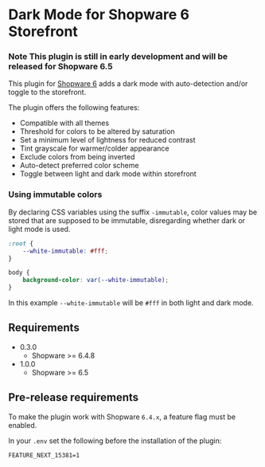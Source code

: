 Dark Mode for Shopware 6 Storefront
=====

### Note This plugin is still in early development and will be released for Shopware 6.5

This plugin for [Shopware 6](https://www.shopware.de) adds a dark mode with auto-detection and/or toggle to the storefront.

The plugin offers the following features:

* Compatible with all themes
* Threshold for colors to be altered by saturation
* Set a minimum level of lightness for reduced contrast
* Tint grayscale for warmer/colder appearance
* Exclude colors from being inverted
* Auto-detect preferred color scheme
* Toggle between light and dark mode within storefront

### Using immutable colors

By declaring CSS variables using the suffix `-immutable`, color values may be stored that are supposed to be immutable, disregarding whether dark or light mode is used.

```css
:root { 
    --white-immutable: #fff; 
}

body {
    background-color: var(--white-immutable);
}
```

In this example `--white-immutable` will be `#fff` in both light and dark mode.

Requirements
-----
* 0.3.0
    * Shopware >= 6.4.8
* 1.0.0
    * Shopware >= 6.5

Pre-release requirements
-----
To make the plugin work with Shopware `6.4.x`, a feature flag must be enabled.

In your `.env` set the following before the installation of the plugin:
```
FEATURE_NEXT_15381=1
```
